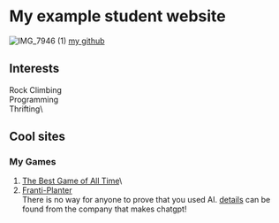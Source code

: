 # My example student website
![IMG_7946 (1)](https://github.com/user-attachments/assets/319c66af-e779-4c95-845c-bf9aac7aafb2)
[my github](https://github.com/rowenlair)
## Interests
Rock Climbing\
Programming\
Thrifting\
## Cool sites
### My Games
1. [The Best Game of All Time](https://monkeyfanatic.itch.io/the-best-game-of-all-time)\
2. [Franti-Planter](https://monkeyfanatic.itch.io/franti-planter)\
There is no way for anyone to prove that you used AI. [details](https://openai.com/index/new-ai-classifier-for-indicating-ai-written-text/) can be found from the company that makes chatgpt!
